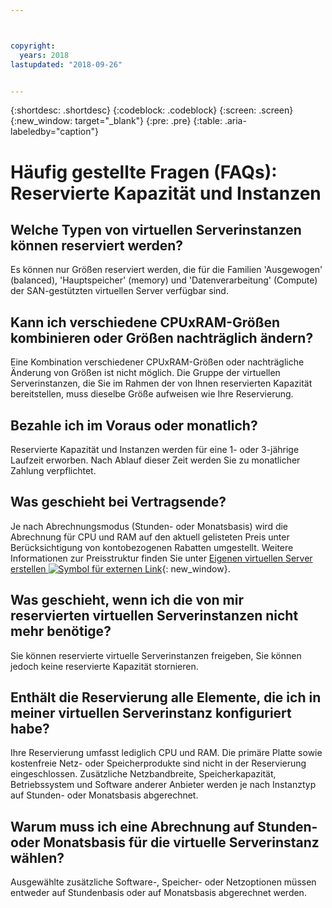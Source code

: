 ```yaml
---



copyright:
  years: 2018
lastupdated: "2018-09-26"


---
```


{:shortdesc: .shortdesc}
{:codeblock: .codeblock}
{:screen: .screen}
{:new_window: target="_blank"}
{:pre: .pre}
{:table: .aria-labeledby="caption"}

# Häufig gestellte Fragen (FAQs): Reservierte Kapazität und Instanzen 

## Welche Typen von virtuellen Serverinstanzen können reserviert werden?
Es können nur Größen reserviert werden, die für die Familien 'Ausgewogen' (balanced), 'Hauptspeicher' (memory) und 'Datenverarbeitung' (Compute) der SAN-gestützten virtuellen Server verfügbar sind.

## Kann ich verschiedene CPUxRAM-Größen kombinieren oder Größen nachträglich ändern?
Eine Kombination verschiedener CPUxRAM-Größen oder nachträgliche Änderung von Größen ist nicht möglich. Die Gruppe der virtuellen Serverinstanzen, die Sie im Rahmen der von Ihnen reservierten Kapazität bereitstellen, muss dieselbe Größe aufweisen wie Ihre Reservierung. 

## Bezahle ich im Voraus oder monatlich?
Reservierte Kapazität und Instanzen werden für eine 1- oder 3-jährige Laufzeit erworben. Nach Ablauf dieser Zeit werden Sie zu monatlicher Zahlung verpflichtet. 

## Was geschieht bei Vertragsende?
Je nach Abrechnungsmodus (Stunden- oder Monatsbasis) wird die Abrechnung für CPU und RAM auf den aktuell gelisteten Preis unter Berücksichtigung von kontobezogenen Rabatten umgestellt. Weitere Informationen zur Preisstruktur finden Sie unter [Eigenen virtuellen Server erstellen ![Symbol für externen Link](../icons/launch-glyph.svg "Symbol für externen Link")](https://www.ibm.com/cloud-computing/bluemix/virtual-servers){: new_window}.

## Was geschieht, wenn ich die von mir reservierten virtuellen Serverinstanzen nicht mehr benötige?
Sie können reservierte virtuelle Serverinstanzen freigeben, Sie können jedoch keine reservierte Kapazität stornieren.

## Enthält die Reservierung alle Elemente, die ich in meiner virtuellen Serverinstanz konfiguriert habe?
Ihre Reservierung umfasst lediglich CPU und RAM. Die primäre Platte sowie kostenfreie Netz- oder Speicherprodukte sind nicht in der Reservierung eingeschlossen. Zusätzliche Netzbandbreite, Speicherkapazität, Betriebssystem und Software anderer Anbieter werden je nach Instanztyp auf Stunden- oder Monatsbasis abgerechnet. 

## Warum muss ich eine Abrechnung auf Stunden- oder Monatsbasis für die virtuelle Serverinstanz wählen?
Ausgewählte zusätzliche Software-, Speicher- oder Netzoptionen müssen entweder auf Stundenbasis oder auf Monatsbasis abgerechnet werden. 

